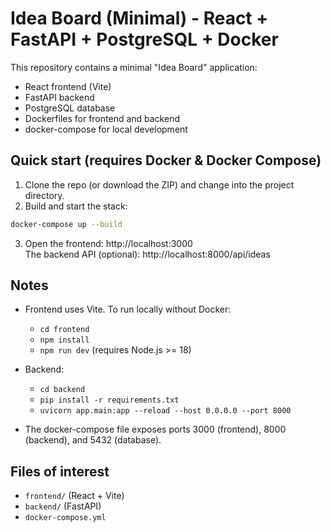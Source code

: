 # Idea Board (Minimal) - React + FastAPI + PostgreSQL + Docker

This repository contains a minimal "Idea Board" application:

- React frontend (Vite)
- FastAPI backend
- PostgreSQL database
- Dockerfiles for frontend and backend
- docker-compose for local development

## Quick start (requires Docker & Docker Compose)

1. Clone the repo (or download the ZIP) and change into the project directory.
2. Build and start the stack:
```bash
docker-compose up --build
```
3. Open the frontend: http://localhost:3000  
   The backend API (optional): http://localhost:8000/api/ideas

## Notes

- Frontend uses Vite. To run locally without Docker:
  - `cd frontend`
  - `npm install`
  - `npm run dev` (requires Node.js >= 18)

- Backend:
  - `cd backend`
  - `pip install -r requirements.txt`
  - `uvicorn app.main:app --reload --host 0.0.0.0 --port 8000`

- The docker-compose file exposes ports 3000 (frontend), 8000 (backend), and 5432 (database).

## Files of interest
- `frontend/` (React + Vite)
- `backend/` (FastAPI)
- `docker-compose.yml`
